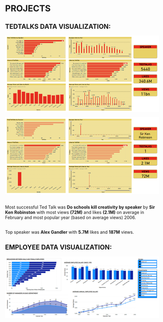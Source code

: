 # PROJECTS
## TEDTALKS DATA VISUALIZATION:
![Dashboard_screenshot](Screenshots\ss1.png)

![Dashboard_screenshot](Screenshots/ss2.png)

<br> Most successful Ted Talk was **Do schools kill creativity by speaker** by **Sir Ken Robinston** with most views **(72M)** and likes **(2.1M)** on average in February and most popular year (based on average views) 2006.  

<br> Top speaker was **Alex Gandler** with **5.7M** likes and **187M** views.

## EMPLOYEE DATA VISUALIZATION:
![Dashboard_screenshot](Screenshots\ss3.png)
